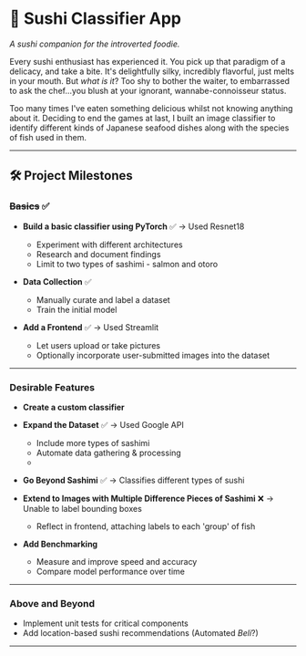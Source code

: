# 🍣 Sushi Classifier App

_A sushi companion for the introverted foodie._

Every sushi enthusiast has experienced it. You pick up that paradigm of a delicacy, and take a bite. It's delightfully silky, incredibly flavorful, just melts in your mouth. But *what is it*? Too shy to bother the waiter, to embarrassed to ask the chef...you blush at your ignorant, wannabe-connoisseur status.

Too many times I've eaten something delicious whilst not knowing anything about it. Deciding to end the games at last, I built an image classifier to identify different kinds of Japanese seafood dishes along with the species of fish used in them.

---

## 🛠️ Project Milestones

### ~~Basics~~ ✅

- **Build a basic classifier using PyTorch** ✅ -> Used Resnet18
  - Experiment with different architectures
  - Research and document findings
  - Limit to two types of sashimi - salmon and otoro

- **Data Collection** ✅
  - Manually curate and label a dataset
  - Train the initial model

- **Add a Frontend** ✅ -> Used Streamlit
  - Let users upload or take pictures
  - Optionally incorporate user-submitted images into the dataset

---

### Desirable Features
- **Create a custom classifier** 

- **Expand the Dataset** ✅ -> Used Google API
  - Include more types of sashimi
  - Automate data gathering & processing
  - 
- **Go Beyond Sashimi** ✅ -> Classifies different types of sushi 

- **Extend to Images with Multiple Difference Pieces of Sashimi** ❌ -> Unable to label bounding boxes
  - Reflect in frontend, attaching labels to each 'group' of fish

- **Add Benchmarking**
  - Measure and improve speed and accuracy
  - Compare model performance over time

---

### Above and Beyond

- Implement unit tests for critical components
- Add location-based sushi recommendations (Automated _Beli_?)

---
